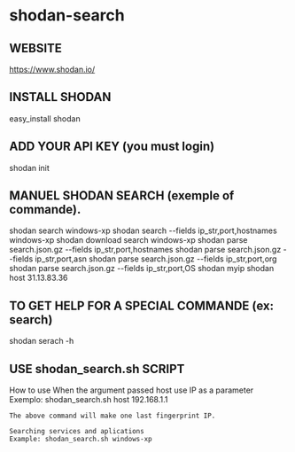 # shodan-search
## WEBSITE
https://www.shodan.io/

## INSTALL SHODAN 
easy_install shodan

## ADD YOUR API KEY (you must login)
shodan init <you shodan API>

## MANUEL SHODAN SEARCH (exemple of commande).
shodan search windows-xp
shodan search --fields ip_str,port,hostnames windows-xp
shodan download search windows-xp
shodan parse search.json.gz --fields ip_str,port,hostnames
shodan parse search.json.gz --fields ip_str,port,asn
shodan parse search.json.gz --fields ip_str,port,org
shodan parse search.json.gz --fields ip_str,port,OS
shodan myip
shodan host 31.13.83.36

## TO GET HELP FOR A SPECIAL COMMANDE (ex: search)

shodan serach -h

## USE shodan_search.sh SCRIPT
How to use
	When the argument passed host use IP as a parameter
	Exemplo: shodan_search.sh host 192.168.1.1

	The above command will make one last fingerprint IP.

	Searching services and aplications
	Example: shodan_search.sh windows-xp
